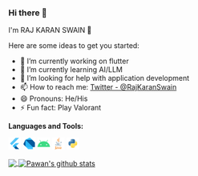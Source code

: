 ### Hi there 👋

I'm RAJ KARAN SWAIN 👋



Here are some ideas to get you started:

- 🔭 I’m currently working on flutter
- 🌱 I’m currently learning AI/LLM
- 🤔 I’m looking for help with application development
- 📫 How to reach me: [Twitter - @RajKaranSwain](https://twitter.com/RajKaranSwain00)
- 😄 Pronouns: He/His
- ⚡ Fun fact: Play Valorant 

**Languages and Tools:**  

<code><img height="25" src="https://raw.githubusercontent.com/github/explore/80688e429a7d4ef2fca1e82350fe8e3517d3494d/topics/flutter/flutter.png"></code>
<code><img height="25" src="https://raw.githubusercontent.com/github/explore/80688e429a7d4ef2fca1e82350fe8e3517d3494d/topics/dart/dart.png"></code>
<code><img height="25" src="https://raw.githubusercontent.com/github/explore/80688e429a7d4ef2fca1e82350fe8e3517d3494d/topics/android/android.png"></code>
<code><img height="25" src="https://raw.githubusercontent.com/github/explore/80688e429a7d4ef2fca1e82350fe8e3517d3494d/topics/java/java.png"></code>
<code><img height="25" src="https://raw.githubusercontent.com/github/explore/80688e429a7d4ef2fca1e82350fe8e3517d3494d/topics/python/python.png"></code>

<a href="https://github.com/iampawan">
  <img align="center" src="https://github-readme-stats.vercel.app/api/top-langs/?username=rajkaranswain&theme=light&hide_langs_below=1" />
</a>
<a href="https://github.com/iampawan">
 <img align="center" src="https://github-readme-stats.vercel.app/api?username=rajkaranswain&show_icons=true&theme=light&line_height=27" alt="Pawan's github stats"/>
</a>
